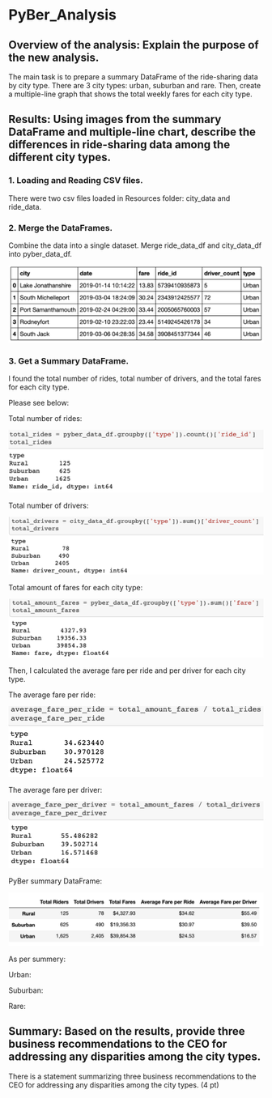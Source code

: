 # PyBer_Analysis
## Overview of the analysis: Explain the purpose of the new analysis.

The main task is to prepare a summary DataFrame of the ride-sharing data by city type. There are 3 city types: urban, suburban and rare. Then, create a multiple-line graph that shows the total weekly fares for each city type. 

## Results: Using images from the summary DataFrame and multiple-line chart, describe the differences in ride-sharing data among the different city types.

### 1. Loading and Reading CSV files. 
There were two csv files loaded in Resources folder: city_data and ride_data.

### 2. Merge the DataFrames.

Combine the data into a single dataset. Merge ride_data_df and city_data_df into pyber_data_df.

![Combine_the_data](Combine_the_data.png)

### 3. Get a Summary DataFrame.

I found the total number of rides, total number of drivers, and the total fares for each city type. 

Please see below:

Total number of rides:

![total_rides](total_rides.png)

Total number of drivers:

![total_drivers](total_drivers.png)

Total amount of fares for each city type:

![total_amount_fares](total_amount_fares.png)

Then, I calculated the average fare per ride and per driver for each city type. 

The average fare per ride:

![average_fare_per_ride](average_fare_per_ride.png)

The average fare per driver:

![average_fare_per_driver](average_fare_per_driver.png)

PyBer summary DataFrame:

![summary](summary.png)



As per summery: 

Urban:

Suburban:

Rare:


## Summary: Based on the results, provide three business recommendations to the CEO for addressing any disparities among the city types.

There is a statement summarizing three business recommendations to the CEO for addressing any disparities among the city types. (4 pt)